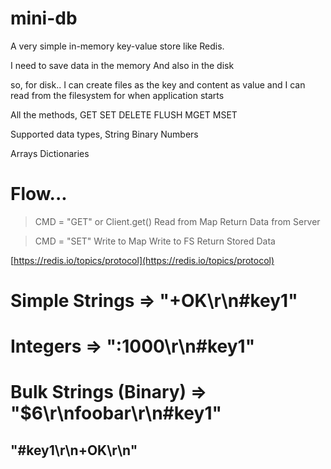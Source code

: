 # mini-db
A very simple in-memory key-value store like Redis.

I need to save data in the memory
And also in the disk

so, for disk..
I can create files as the key and content as value
and I can read from the filesystem for when application starts

All the methods,
GET
SET
DELETE
FLUSH
MGET
MSET

Supported data types,
String
Binary
Numbers
<!-- Null -->
Arrays
Dictionaries


# Flow...

> CMD = "GET" or Client.get()
> Read from Map
> Return Data from Server

> CMD = "SET"
> Write to Map
> Write to FS
> Return Stored Data

[https://redis.io/topics/protocol](https://redis.io/topics/protocol)

# Simple Strings => "+OK\r\n#key1"
<!-- # Errors => "-Error message\r\n" -->
# Integers => ":1000\r\n#key1"
# Bulk Strings (Binary) => "$6\r\nfoobar\r\n#key1"

## "#key1\r\n+OK\r\n"